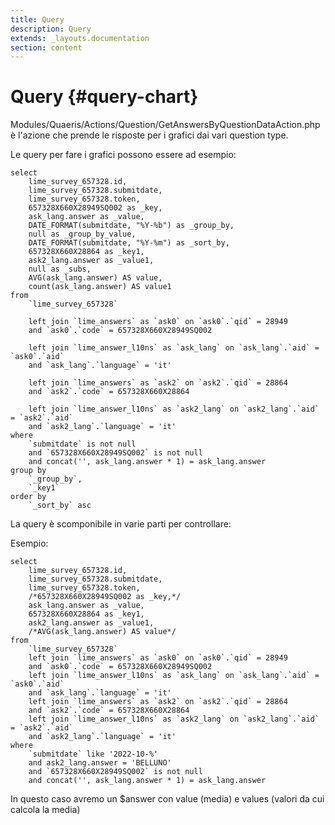 ```yaml
---
title: Query
description: Query
extends: _layouts.documentation
section: content
---
```


# Query {#query-chart}

Modules/Quaeris/Actions/Question/GetAnswersByQuestionDataAction.php è l'azione che prende le risposte per i grafici dai vari question type.

Le query per fare i grafici possono essere ad esempio:

```mysql
select
    lime_survey_657328.id,
    lime_survey_657328.submitdate,
    lime_survey_657328.token,
    657328X660X28949SQ002 as _key,
    ask_lang.answer as _value,
    DATE_FORMAT(submitdate, "%Y-%b") as _group_by,
    null as _group_by_value,
    DATE_FORMAT(submitdate, "%Y-%m") as _sort_by,
    657328X660X28864 as _key1,
    ask2_lang.answer as _value1,
    null as _subs,
    AVG(ask_lang.answer) AS value,
    count(ask_lang.answer) AS value1
from
    `lime_survey_657328`
    
    left join `lime_answers` as `ask0` on `ask0`.`qid` = 28949
    and `ask0`.`code` = 657328X660X28949SQ002

    left join `lime_answer_l10ns` as `ask_lang` on `ask_lang`.`aid` = `ask0`.`aid`
    and `ask_lang`.`language` = 'it'

    left join `lime_answers` as `ask2` on `ask2`.`qid` = 28864
    and `ask2`.`code` = 657328X660X28864

    left join `lime_answer_l10ns` as `ask2_lang` on `ask2_lang`.`aid` = `ask2`.`aid`
    and `ask2_lang`.`language` = 'it'
where
    `submitdate` is not null
    and `657328X660X28949SQ002` is not null
    and concat('', ask_lang.answer * 1) = ask_lang.answer
group by
    `_group_by`,
    `_key1`
order by
    `_sort_by` asc
```

La query è scomponibile in varie parti per controllare:

Esempio:

```mysql
select
    lime_survey_657328.id,
    lime_survey_657328.submitdate,
    lime_survey_657328.token,
    /*657328X660X28949SQ002 as _key,*/
    ask_lang.answer as _value,
    657328X660X28864 as _key1,
    ask2_lang.answer as _value1,
    /*AVG(ask_lang.answer) AS value*/
from
    `lime_survey_657328`
    left join `lime_answers` as `ask0` on `ask0`.`qid` = 28949
    and `ask0`.`code` = 657328X660X28949SQ002
    left join `lime_answer_l10ns` as `ask_lang` on `ask_lang`.`aid` = `ask0`.`aid`
    and `ask_lang`.`language` = 'it'
    left join `lime_answers` as `ask2` on `ask2`.`qid` = 28864
    and `ask2`.`code` = 657328X660X28864
    left join `lime_answer_l10ns` as `ask2_lang` on `ask2_lang`.`aid` = `ask2`.`aid`
    and `ask2_lang`.`language` = 'it'
where
    `submitdate` like '2022-10-%'
    and ask2_lang.answer = 'BELLUNO'
    and `657328X660X28949SQ002` is not null
    and concat('', ask_lang.answer * 1) = ask_lang.answer
```

In questo caso avremo un $answer con value (media) e values (valori da cui calcola la media)